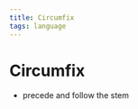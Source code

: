 ```yaml
---
title: Circumfix
tags: language
---
```


# Circumfix
- precede and follow the stem

































